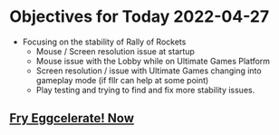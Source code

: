 # Objectives for Today 2022-04-27

- Focusing on the stability of Rally of Rockets
  - Mouse / Screen resolution issue at startup
  - Mouse issue with the Lobby while on Ultimate Games Platform
  - Screen resolution / issue with Ultimate Games changing into gameplay mode (if fllr can help at some point)
  - Play testing and trying to find and fix more stability issues.

## [Fry Eggcelerate! Now](https://store.steampowered.com/app/1902100/Winter_Eggspansion_for_Eggcelerate/)
